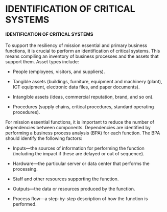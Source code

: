 # IDENTIFICATION OF CRITICAL SYSTEMS

#### IDENTIFICATION OF CRITICAL SYSTEMS

To support the resiliency of mission essential and primary business functions, it is crucial to perform an identification of critical systems. This means compiling an inventory of business processes and the assets that support them. Asset types include:

-   People (employees, visitors, and suppliers).

-   Tangible assets (buildings, furniture, equipment and machinery (plant), ICT equipment, electronic data files, and paper documents).
-   Intangible assets (ideas, commercial reputation, brand, and so on).
-   Procedures (supply chains, critical procedures, standard operating procedures).

For mission essential functions, it is important to reduce the number of dependencies between components. Dependencies are identified by performing a business process analysis (BPA) for each function. The BPA should identify the following factors:

-   Inputs—the sources of information for performing the function (including the impact if these are delayed or out of sequence).

-   Hardware—the particular server or data center that performs the processing.
-   Staff and other resources supporting the function.
-   Outputs—the data or resources produced by the function.
-   Process flow—a step-by-step description of how the function is performed.